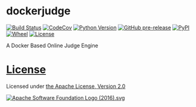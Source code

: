 # dockerjudge
[![Build Status](https://www.travis-ci.org/wangxinhe2006/dockerjudge.svg)](https://www.travis-ci.org/wangxinhe2006/dockerjudge)
[![CodeCov](https://codecov.io/gh/wangxinhe2006/dockerjudge/graph/badge.svg)](https://codecov.io/gh/wangxinhe2006/dockerjudge)
[![Python Version](https://img.shields.io/pypi/pyversions/dockerjudge.svg)](https://www.python.org/downloads/)
[![GitHub pre-release](https://img.shields.io/github/release-pre/wangxinhe2006/dockerjudge.svg)](https://github.com/wangxinhe2006/dockerjudge/releases)
[![PyPI](https://img.shields.io/pypi/v/dockerjudge.svg)](https://pypi.org/project/dockerjudge/#history)
[![Wheel](https://img.shields.io/pypi/wheel/dockerjudge.svg)](https://pypi.org/project/dockerjudge/#files)
[![License](https://img.shields.io/github/license/wangxinhe2006/dockerjudge.svg)](LICENSE)

A Docker Based Online Judge Engine

# [License](LICENSE)
Licensed under [the Apache License, Version 2.0](https://www.apache.org/licenses/LICENSE-2.0)

[![Apache Software Foundation Logo (2016).svg](https://upload.wikimedia.org/wikipedia/commons/d/db/Apache_Software_Foundation_Logo_(2016).svg)](https://commons.wikimedia.org/wiki/File:Apache_Software_Foundation_Logo_(2016).svg)
